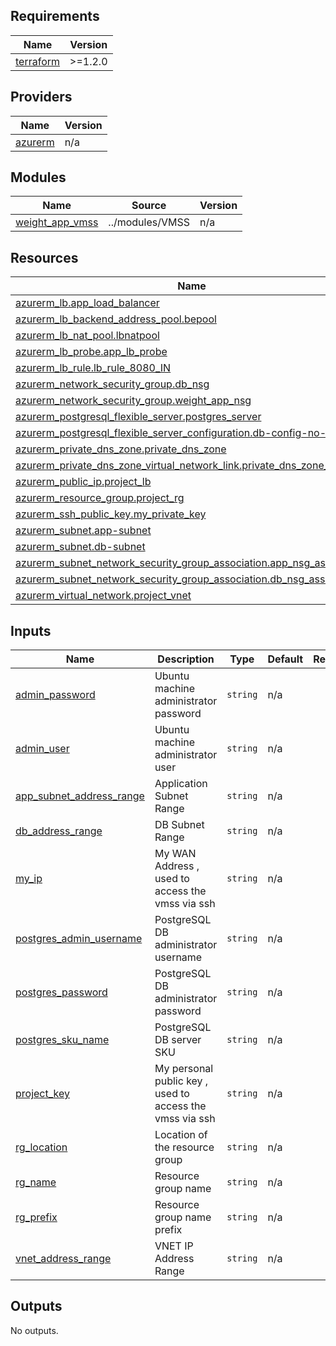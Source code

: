 <!-- BEGIN_TF_DOCS -->
## Requirements

| Name | Version |
|------|---------|
| <a name="requirement_terraform"></a> [terraform](#requirement\_terraform) | >=1.2.0 |

## Providers

| Name | Version |
|------|---------|
| <a name="provider_azurerm"></a> [azurerm](#provider\_azurerm) | n/a |

## Modules

| Name | Source | Version |
|------|--------|---------|
| <a name="module_weight_app_vmss"></a> [weight\_app\_vmss](#module\_weight\_app\_vmss) | ../modules/VMSS | n/a |

## Resources

| Name | Type |
|------|------|
| [azurerm_lb.app_load_balancer](https://registry.terraform.io/providers/hashicorp/azurerm/latest/docs/resources/lb) | resource |
| [azurerm_lb_backend_address_pool.bepool](https://registry.terraform.io/providers/hashicorp/azurerm/latest/docs/resources/lb_backend_address_pool) | resource |
| [azurerm_lb_nat_pool.lbnatpool](https://registry.terraform.io/providers/hashicorp/azurerm/latest/docs/resources/lb_nat_pool) | resource |
| [azurerm_lb_probe.app_lb_probe](https://registry.terraform.io/providers/hashicorp/azurerm/latest/docs/resources/lb_probe) | resource |
| [azurerm_lb_rule.lb_rule_8080_IN](https://registry.terraform.io/providers/hashicorp/azurerm/latest/docs/resources/lb_rule) | resource |
| [azurerm_network_security_group.db_nsg](https://registry.terraform.io/providers/hashicorp/azurerm/latest/docs/resources/network_security_group) | resource |
| [azurerm_network_security_group.weight_app_nsg](https://registry.terraform.io/providers/hashicorp/azurerm/latest/docs/resources/network_security_group) | resource |
| [azurerm_postgresql_flexible_server.postgres_server](https://registry.terraform.io/providers/hashicorp/azurerm/latest/docs/resources/postgresql_flexible_server) | resource |
| [azurerm_postgresql_flexible_server_configuration.db-config-no-ssl](https://registry.terraform.io/providers/hashicorp/azurerm/latest/docs/resources/postgresql_flexible_server_configuration) | resource |
| [azurerm_private_dns_zone.private_dns_zone](https://registry.terraform.io/providers/hashicorp/azurerm/latest/docs/resources/private_dns_zone) | resource |
| [azurerm_private_dns_zone_virtual_network_link.private_dns_zone_vnl](https://registry.terraform.io/providers/hashicorp/azurerm/latest/docs/resources/private_dns_zone_virtual_network_link) | resource |
| [azurerm_public_ip.project_lb](https://registry.terraform.io/providers/hashicorp/azurerm/latest/docs/resources/public_ip) | resource |
| [azurerm_resource_group.project_rg](https://registry.terraform.io/providers/hashicorp/azurerm/latest/docs/resources/resource_group) | resource |
| [azurerm_ssh_public_key.my_private_key](https://registry.terraform.io/providers/hashicorp/azurerm/latest/docs/resources/ssh_public_key) | resource |
| [azurerm_subnet.app-subnet](https://registry.terraform.io/providers/hashicorp/azurerm/latest/docs/resources/subnet) | resource |
| [azurerm_subnet.db-subnet](https://registry.terraform.io/providers/hashicorp/azurerm/latest/docs/resources/subnet) | resource |
| [azurerm_subnet_network_security_group_association.app_nsg_association](https://registry.terraform.io/providers/hashicorp/azurerm/latest/docs/resources/subnet_network_security_group_association) | resource |
| [azurerm_subnet_network_security_group_association.db_nsg_association](https://registry.terraform.io/providers/hashicorp/azurerm/latest/docs/resources/subnet_network_security_group_association) | resource |
| [azurerm_virtual_network.project_vnet](https://registry.terraform.io/providers/hashicorp/azurerm/latest/docs/resources/virtual_network) | resource |

## Inputs

| Name | Description | Type | Default | Required |
|------|-------------|------|---------|:--------:|
| <a name="input_admin_password"></a> [admin\_password](#input\_admin\_password) | Ubuntu machine administrator password | `string` | n/a | yes |
| <a name="input_admin_user"></a> [admin\_user](#input\_admin\_user) | Ubuntu machine administrator user | `string` | n/a | yes |
| <a name="input_app_subnet_address_range"></a> [app\_subnet\_address\_range](#input\_app\_subnet\_address\_range) | Application Subnet Range | `string` | n/a | yes |
| <a name="input_db_address_range"></a> [db\_address\_range](#input\_db\_address\_range) | DB Subnet Range | `string` | n/a | yes |
| <a name="input_my_ip"></a> [my\_ip](#input\_my\_ip) | My WAN Address , used to access the vmss via ssh | `string` | n/a | yes |
| <a name="input_postgres_admin_username"></a> [postgres\_admin\_username](#input\_postgres\_admin\_username) | PostgreSQL DB administrator username | `string` | n/a | yes |
| <a name="input_postgres_password"></a> [postgres\_password](#input\_postgres\_password) | PostgreSQL DB administrator password | `string` | n/a | yes |
| <a name="input_postgres_sku_name"></a> [postgres\_sku\_name](#input\_postgres\_sku\_name) | PostgreSQL DB server SKU | `string` | n/a | yes |
| <a name="input_project_key"></a> [project\_key](#input\_project\_key) | My personal public key , used to access the vmss via ssh | `string` | n/a | yes |
| <a name="input_rg_location"></a> [rg\_location](#input\_rg\_location) | Location of the resource group | `string` | n/a | yes |
| <a name="input_rg_name"></a> [rg\_name](#input\_rg\_name) | Resource group name | `string` | n/a | yes |
| <a name="input_rg_prefix"></a> [rg\_prefix](#input\_rg\_prefix) | Resource group name prefix | `string` | n/a | yes |
| <a name="input_vnet_address_range"></a> [vnet\_address\_range](#input\_vnet\_address\_range) | VNET IP Address Range | `string` | n/a | yes |

## Outputs

No outputs.
<!-- END_TF_DOCS -->
